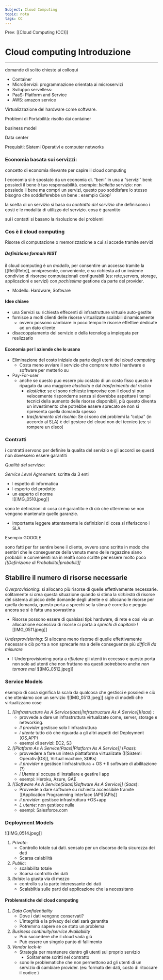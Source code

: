 ```yaml
---
Subject: Cloud Computing
topic: nota
tags: CC
---
```


Prev: [[Cloud Computing (CC)]]

# Cloud computing Introduzione
---


domande di solito chieste ai colloqui 
- Container
- MicroServizi: programmazione orientata ai microservizi
- Sviluppo servelless: 
- PaaS: Platform and Service
- AWS: amazon service


Virtualizzazione del hardware come software. 



Problemi di Portabilità: risolto dai container 

business model 

Data center


Prequisiti: 
Sistemi Operativi e computer networks


### Economia basata sui servizzi:
concetto di economia rilevante per capire il cloud computing 

l economia si è spostato da un economia di. “beni” in una a “servizi” 
beni: possiedi il bene è tuo responsabilità. esempio: _biciletta_
servizio: non possiede il bene ma compri un servizi, questo puo soddisfare lo stesso bisogno che soddisferebbe un bene : esempio _Cilopi_



la scelta di un servizio si basa su _contratto del servizio_ che definiscono i costi e le modalità di utilizzo del servizio. cosa è garantito 

sui i contatti si basano la risoluzione dei problemi 



### Cos è il cloud computing
Risorse di computazione o memorizzazione a cui si accede tramite servizi 

##### Definizione formale NIST
il cloud computing è un _modello_, per consentire un accesso tramite la [[Reti|Rete]], onnipresente, conveniente, e su richiesta ad un insieme condiviso di risorese computazionali configurabili (es: rete,servers, storage, applicazioni e servizi) con _pochissima_ gestione da parte del provider.
- Modello: Hardware, Software

#### Idee chiave
- una Servizi su richiesta effecenti di infrastrutture virtuale auto-gestite
- fornisce a molti clienti delle risorse virtualizate scalabili dinamicamente
	- ovvero possono cambiare in poco tempo le risorse effettive dedicate ad un dato cliente
- disaccoppiamento del servizio e della tecnologia impiegata per realizzarlo 
   
#### Economia per l aziende che lo usano 
- Eliminazione del costo iniziale da parte degli utenti del _cloud computing_
	- Costa meno avviare il servizio che comprare tutto l hardware e software per metterlo su
- Pay-For-user
	- anche se questo puo essere piu costato di un costo fisso questo è ripagato da una maggiore _elasticita_ e dal _trasferimento del rischio_
		- _elasticita_: se ci sono richieste improvise con il cloud si puo velocemente risponderne senza si dovrebbe aspettare i tempi tecnici della aumento delle risorse disponibili, più questo diventa un investimento che potrebbe essere sprecato se non si ripresenta quella domanda spesso
		- _trasferimento del rischio_: Se ci sono dei problemi la “colpa” (in accordo al SLA) è del gestore del cloud non del tecnico (es: si rompere un disco)

### Contratti
i contratti servono per definire la qualita del servizio e gli accordi se questi non dovessero essere garantiti 

_Qualità del servizio_:  

_Service Level Agreement_: 
scritte da 3 enti
- l espetto di informatica
- l esperto del prodotto 
- un esperto di norme  
![[IMG_0510.jpeg]]

sono le definizioni di cosa ci è garantito e di ciò che otterremo se non vengono mantenute quelle garanzie. 
- Importante leggere attentamente le definizioni di cosa si riferiscono i SLA


Esempio GOOGLE

sono fatti per far sentire bene il cliente, ovvero sono scritte in modo che sembri che le conseguenze della venuta meno delle ragazzine siano probabili e convenienti ma in realtà sono scritte per essere molto poco _[[Definizione di Probabilita|probabili]]_   

## Stabilire il  numero di risorse necessarie

_Overprovisioning_: si allocano più risorse di quelle effettivamente necessarie. solitamente si crea questa situazione quando si stima la _richiesta_ di risorse del sistema al picco delle domande degli utente  e si allocano le risorse per quella domanda, questo porta a sprechi se la stima è corretta e peggio ancora se si è fatta una sovrastima 
- Risorse possono essere di qualsiasi tipi: hardware, di rete e cosi via 
un allocazione eccessiva di risorse ci porta a _sprechi di capitarle_
![[IMG_0511.jpeg]]

_Underprovisioning_: Si allocano meno risorse di quelle effettivamente necessarie ciò porta a non sprecarle ma a delle conseguenze più _difficili da misurare_ 
- l Underprovisioning porta a _rifiutare_ gli utenti in eccesso e questo porta non solo ad utenti che non fruttano ma questi potrebbero anche _non tornare mai_
![[IMG_0512.jpeg]]


### Service Models
esempio di cosa significa la scala da qualcosa che gestisci e possiedi e ciò che otteniamo con un servizio 
![[IMG_0513.jpeg]]
sigle di modelli che virtualizzano cose 
1. _[[Infrastructure As A Service(Iaas)|Infrastructure As A Service]]_(_Iaas_) : 
	- provvede a dare un infrastruttura virtualizate come, server, storage e networking.  
	- _Il provider_ gestisce solo l infrastruttura 
	- _l utente_ tutto ciò che riguarda a gli altri aspetti del Deployment (OS,APP)
	- esempi di servizi: EC2, S3
2. _[[Platform As A Service(Paas)|Platform As A Service]]_ (_Paas_):
	- provvedere a fare un intera piattaforma virtualizate ([[Sistemi Operativi|OS]], Virtual machine, SDKs) 
	- _il provider_ e gestisce l infrastruttura + OS + Il software di abilitazione (?)
	-  _l Utente_ si occupa di installare e gestire l app 
	- esempi: Heroku, Azure, GAE
3. _[[Software As A Service(Saas)|Software As A Service]]_ (_Saas_):
	- Provvede a dare software su richiesta accessibile tramite [[Application Programming Interface (API)|APIs]] 
	- _il provider_: gestisce infrastruttura +OS+app
	- _L utente_: non gestisce nulla
	- esempi: Salesforce.com


### Deployment Models
![[IMG_0514.jpeg]]
1. _Private_: 
	- Controllo totale sui dati. sensato per un discorso della sicurezza dei dati
	- Scarsa calabilità
2. _Public_:
	- scalabilita totale
	- Scarsa controllo dei dati
3. _Ibrido_: la giusta via di mezzo 
	- controllo su la parte interessante dei dati
	- Scalabiltia sulle parti del applicazione che la necessitano 
	 

#### Problematiche del cloud computing
1. _Data Confidentiality_
	- Dove i dati vengono conservati?
	- L’integrità e la privacy dei dati sarà garantita
	- Potremmo sapere se ce stato un problema  
2. _Business continuity/service Availability_
	- Può succedere che il cloud vada giù
	- Può essere un singolo punto di fallimento
3. _Vendor lock-in_
	- Strategia per mantenere dentro gli utenti sul proprio servizio
		- Solitamente scritti nel contratto 
	- sono le problematiche che non permettono ad gli utenti di un servizio di cambiare provider. (es: formato dei dati, costo di ritoccare il codice ) 